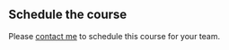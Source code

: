 ## Schedule the course

Please [contact me](/contact-me?subject=Advanced%20iteration%20training%20inquiry) to schedule this course for your team.
